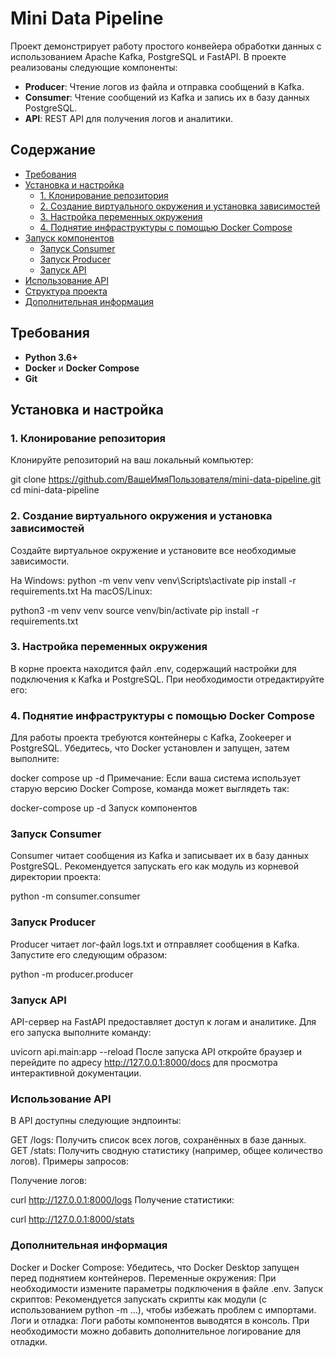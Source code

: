 # Mini Data Pipeline

Проект демонстрирует работу простого конвейера обработки данных с использованием Apache Kafka, PostgreSQL и FastAPI. В проекте реализованы следующие компоненты:

- **Producer**: Чтение логов из файла и отправка сообщений в Kafka.
- **Consumer**: Чтение сообщений из Kafka и запись их в базу данных PostgreSQL.
- **API**: REST API для получения логов и аналитики.

## Содержание

- [Требования](#требования)
- [Установка и настройка](#установка-и-настройка)
  - [1. Клонирование репозитория](#1-клонирование-репозитория)
  - [2. Создание виртуального окружения и установка зависимостей](#2-создание-виртуального-окружения-и-установка-зависимостей)
  - [3. Настройка переменных окружения](#3-настройка-переменных-окружения)
  - [4. Поднятие инфраструктуры с помощью Docker Compose](#4-поднятие-инфраструктуры-с-помощью-docker-compose)
- [Запуск компонентов](#запуск-компонентов)
  - [Запуск Consumer](#запуск-consumer)
  - [Запуск Producer](#запуск-producer)
  - [Запуск API](#запуск-api)
- [Использование API](#использование-api)
- [Структура проекта](#структура-проекта)
- [Дополнительная информация](#дополнительная-информация)

## Требования

- **Python 3.6+**
- **Docker** и **Docker Compose**
- **Git**

## Установка и настройка

### 1. Клонирование репозитория

Клонируйте репозиторий на ваш локальный компьютер:


git clone https://github.com/ВашеИмяПользователя/mini-data-pipeline.git
cd mini-data-pipeline

###  2. Создание виртуального окружения и установка зависимостей
Создайте виртуальное окружение и установите все необходимые зависимости.

На Windows:
python -m venv venv
venv\Scripts\activate
pip install -r requirements.txt
На macOS/Linux:

python3 -m venv venv
source venv/bin/activate
pip install -r requirements.txt

###  3. Настройка переменных окружения
В корне проекта находится файл .env, содержащий настройки для подключения к Kafka и PostgreSQL. При необходимости отредактируйте его:

###  4. Поднятие инфраструктуры с помощью Docker Compose
Для работы проекта требуются контейнеры с Kafka, Zookeeper и PostgreSQL. Убедитесь, что Docker установлен и запущен, затем выполните:


docker compose up -d
Примечание: Если ваша система использует старую версию Docker Compose, команда может выглядеть так:


docker-compose up -d
Запуск компонентов
### Запуск Consumer
Consumer читает сообщения из Kafka и записывает их в базу данных PostgreSQL. Рекомендуется запускать его как модуль из корневой директории проекта:


python -m consumer.consumer
### Запуск Producer
Producer читает лог-файл logs.txt и отправляет сообщения в Kafka. Запустите его следующим образом:


python -m producer.producer
### Запуск API
API-сервер на FastAPI предоставляет доступ к логам и аналитике. Для его запуска выполните команду:


uvicorn api.main:app --reload
После запуска API откройте браузер и перейдите по адресу http://127.0.0.1:8000/docs для просмотра интерактивной документации.

### Использование API
В API доступны следующие эндпоинты:

GET /logs: Получить список всех логов, сохранённых в базе данных.
GET /stats: Получить сводную статистику (например, общее количество логов).
Примеры запросов:

Получение логов:


curl http://127.0.0.1:8000/logs
Получение статистики:


curl http://127.0.0.1:8000/stats

### Дополнительная информация
Docker и Docker Compose: Убедитесь, что Docker Desktop запущен перед поднятием контейнеров.
Переменные окружения: При необходимости измените параметры подключения в файле .env.
Запуск скриптов: Рекомендуется запускать скрипты как модули (с использованием python -m ...), чтобы избежать проблем с импортами.
Логи и отладка: Логи работы компонентов выводятся в консоль. При необходимости можно добавить дополнительное логирование для отладки.

